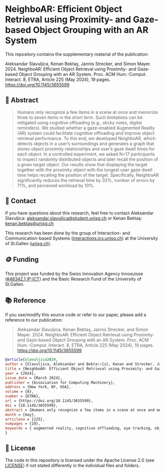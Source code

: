 # NeighboAR: Efficient Object Retrieval using Proximity- and Gaze-based Object Grouping with an AR System

This repository contains the supplementary material of the publication:

Aleksandar Slavuljica, Kenan Bektaş, Jannis Strecker, and Simon Mayer. 2024. NeighboAR: Efficient Object Retrieval using Proximity- and Gaze-based Object Grouping with an AR System. Proc. ACM Hum.-Comput. Interact. 8, ETRA, Article 225 (May 2024), 19 pages. https://doi.org/10.1145/3655599

## 📄 Abstract

> Humans only recognize a few items in a scene at once and memorize three to seven items in the short term. Such limitations can be mitigated using cognitive offloading (e.g., sticky notes, digital reminders). We studied whether a gaze-enabled Augmented Reality (AR) system could facilitate cognitive offloading and improve object retrieval performance. To this end, we developed NeighboAR, which detects objects in a user’s surroundings and generates a graph that stores object proximity relationships and user’s gaze dwell times for each object. In a controlled experiment, we asked N=17 participants to inspect randomly distributed objects and later recall the position of a given target object. Our results show that displaying the target together with the proximity object with the longest user gaze dwell time helps recalling the position of the target. Specifically, NeighboAR significantly reduces the retrieval time by 33%, number of errors by 71%, and perceived workload by 10%.

## 📧 Contact

If you have questions about this research, feel free to contact 
Aleksandar Slavuljica: [aleksandar.slavuljica@student.unisg.ch](mailto:aleksandar.slavuljica@student.unisg.ch) or
Kenan Bektaş: [kenan.bektas@unisg.ch](mailto:kenan.bektas@unisg.ch)

This research has been done by the group of Interaction- and Communication-based Systems ([interactions.ics.unisg.ch](https://interactions.ics.unisg.ch)) at the University of St.Gallen ([unisg.ch](https://unisg.ch)).

## 🪙 Funding

This project was funded by the Swiss Innovation Agency Innosuisse ([#48342.1 IP-ICT](https://www.alexandria.unisg.ch/entities/funding/948d29b1-29c7-41a2-8468-e29585b9d9f4/)) and the Basic Research Fund of the University of St.Gallen.

## 📚 Reference

If you use/modify this source code or refer to our paper, please add a reference to our publication:

> Aleksandar Slavuljica, Kenan Bektaş, Jannis Strecker, and Simon Mayer. 2024. NeighboAR: Efficient Object Retrieval using Proximity- and Gaze-based Object Grouping with an AR System. Proc. ACM Hum.-Comput. Interact. 8, ETRA, Article 225 (May 2024), 19 pages. https://doi.org/10.1145/3655599

```bibtex
@article{slavuljica2024,
author = {Slavuljica, Aleksandar and Bekta\c{s}, Kenan and Strecker, Jannis and Mayer, Simon},
title = {NeighboAR: Efficient Object Retrieval using Proximity- and Gaze-based Object Grouping with an AR System},
year = {2024},
issue_date = {March 2024},
publisher = {Association for Computing Machinery},
address = {New York, NY, USA},
volume = {8},
number = {ETRA},
url = {https://doi.org/10.1145/3655599},
doi = {10.1145/3655599},
abstract = {Humans only recognize a few items in a scene at once and memorize three to seven items in the short term. Such limitations can be mitigated using cognitive offloading (e.g., sticky notes, digital reminders). We studied whether a gaze-enabled Augmented Reality (AR) system could facilitate cognitive offloading and improve object retrieval performance. To this end, we developed NeighboAR, which detects objects in a user’s surroundings and generates a graph that stores object proximity relationships and user’s gaze dwell times for each object. In a controlled experiment, we asked N=17 participants to inspect randomly distributed objects and later recall the position of a given target object. Our results show that displaying the target together with the proximity object with the longest user gaze dwell time helps recalling the position of the target. Specifically, NeighboAR significantly reduces the retrieval time by 33\%, number of errors by 71\%, and perceived workload by 10\%.},
month = {may},
articleno = {225},
numpages = {19},
keywords = { augmented reality, cognitive offloading, eye tracking, object detection, human augmentation}
}
```

## 📑 License
The code in this repository is licensed under the Apache License 2.0 (see [LICENSE](https://github.com/Interactions-HSG/GEAR/blob/main/LICENSE)) if not stated differently in the individual files and folders.

